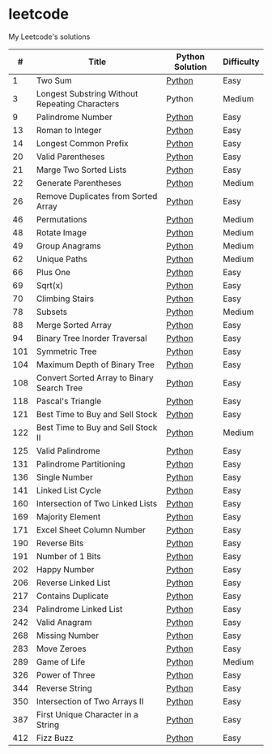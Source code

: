 # leetcode
My Leetcode's solutions
<table>
<thead>
<tr>
<th>#</th>
<th>Title</th>
<th>Python Solution</th>
<th>Difficulty</th>
</tr>
</thead>
<tbody>
  <tr>
    <td>1</td>
    <td>Two Sum</td>
    <td><a href="https://github.com/grenkoff/leetcode/blob/master/solitions/0001.%20Two%20Sum/Two_Sum.py">Python</a></td>
    <td>Easy</td>
  </tr>
  <tr>
    <td>3</td>
    <td>Longest Substring Without Repeating Characters</td>
    <td>Python</td>
    <td>Medium</td>
  </tr>
  <tr>
    <td>9</td>
    <td>Palindrome Number</td>
    <td><a href="https://github.com/grenkoff/leetcode/blob/master/solitions/0009.%20Palindrome%20Number/Palindrome_Number.py">Python</a></td>
    <td>Easy</td>
  </tr>
  <tr>
    <td>13</td>
    <td>Roman to Integer</td>
    <td><a href="https://github.com/grenkoff/leetcode/blob/master/solitions/0013.%20Roman%20to%20Integer/Roman_to_Integer.py">Python</a></td>
    <td>Easy</td>
  </tr>
  <tr>
    <td>14</td>
    <td>Longest Common Prefix</td>
    <td><a href="https://github.com/grenkoff/leetcode/blob/master/solitions/0014.%20Longest%20Common%20Prefix/Longest_Common_Prefix.py">Python</a></td>
    <td>Easy</td>
  </tr>
  <tr>
    <td>20</td>
    <td>Valid Parentheses</td>
    <td><a href="https://github.com/grenkoff/leetcode/blob/master/solitions/0020.%20Valid%20Parentheses/Valid_Parentheses.py">Python</a></td>
    <td>Easy</td>
  </tr>
  <tr>
    <td>21</td>
    <td>Marge Two Sorted Lists</td>
    <td><a href="https://github.com/grenkoff/leetcode/blob/master/solitions/0021.%20Merge%20Two%20Sorted%20Lists/Merge_Two_Sorted_Lists.py">Python</a></td>
    <td>Easy</td>
  </tr>
  <tr>
    <td>22</td>
    <td>Generate Parentheses</td>
    <td><a href="https://github.com/grenkoff/leetcode/blob/master/solitions/0022.%20Generate%20Parentheses/Generate_Parentheses.py">Python</a></td>
    <td>Medium</td>
  </tr>
  <tr>
    <td>26</td>
    <td>Remove Duplicates from Sorted Array</td>
    <td><a href="https://github.com/grenkoff/leetcode/blob/master/solitions/0026.%20Remove%20Duplicates%20from%20Sorted%20Array/Remove_Duplicates_from_Sorted_Array.py">Python</a></td>
    <td>Easy</td>
  </tr>
  <tr>
    <td>46</td>
    <td>Permutations</td>
    <td><a href="https://github.com/grenkoff/leetcode/blob/master/solitions/0046.%20Permutations/Permutations.py">Python</a></td>
    <td>Medium</td>
  </tr>
  <tr>
    <td>48</td>
    <td>Rotate Image</td>
    <td><a href="https://github.com/grenkoff/leetcode/blob/master/solitions/0048.%20Rotate%20Image/Rotate_Image.py">Python</a></td>
    <td>Medium</td>
  </tr>
  <tr>
    <td>49</td>
    <td>Group Anagrams</td>
    <td><a href="https://github.com/grenkoff/leetcode/blob/master/solitions/0049.%20Group%20Anagrams/Group_Anagrams.py">Python</a></td>
    <td>Medium</td>
  </tr>
  <tr>
    <td>62</td>
    <td>Unique Paths</td>
    <td><a href="https://github.com/grenkoff/leetcode/blob/master/solitions/0062.%20Unique%20Paths/Unique_Paths.py">Python</a></td>
    <td>Medium</td>
  </tr>
  <tr>
    <td>66</td>
    <td>Plus One</td>
    <td><a href="https://github.com/grenkoff/leetcode/blob/master/solitions/0066.%20Plus%20One/Plus_One.py">Python</a></td>
    <td>Easy</td>
  </tr>
  <tr>
    <td>69</td>
    <td>Sqrt(x)</td>
    <td><a href="https://github.com/grenkoff/leetcode/blob/master/solitions/0069.%20Sqrt(x)/Sqrt(x).py">Python</a></td>
    <td>Easy</td>
  </tr>
  <tr>
    <td>70</td>
    <td>Climbing Stairs</td>
    <td><a href="https://github.com/grenkoff/leetcode/blob/master/solitions/0070.%20Climbing%20Stairs/Climbing_Stairs.py">Python</a></td>
    <td>Easy</td>
  </tr>
  <tr>
    <td>78</td>
    <td>Subsets</td>
    <td><a href="https://github.com/grenkoff/leetcode/blob/master/solitions/0078.%20Subsets/Subsets.py">Python</a></td>
    <td>Medium</td>
  </tr>
  <tr>
    <td>88</td>
    <td>Merge Sorted Array</td>
    <td><a href="https://github.com/grenkoff/leetcode/blob/master/solitions/0088.%20Merge%20Sorted%20Array/Merge_Sorted_Array.py">Python</a></td>
    <td>Easy</td>
  </tr>
  <tr>
    <td>94</td>
    <td>Binary Tree Inorder Traversal</td>
    <td><a href="https://github.com/grenkoff/leetcode/blob/master/solitions/0094.%20Binary%20Tree%20Inorder%20Traversal/Binary_Tree_Inorder_Traversal.py">Python</a></td>
    <td>Easy</td>
  </tr>
  <tr>
    <td>101</td>
    <td>Symmetric Tree</td>
    <td><a href="https://github.com/grenkoff/leetcode/blob/master/solitions/0101.%20Symmetric%20Tree/Symmetric Tree.py">Python</a></td>
    <td>Easy</td>
  </tr>
  <tr>
    <td>104</td>
    <td>Maximum Depth of Binary Tree</td>
    <td><a href="https://github.com/grenkoff/leetcode/blob/master/solitions/0104.%20Maximum%20Depth%20of%20Binary%20Tree/Maximum_Depth_of_Binary_Tree.py">Python</a></td>
    <td>Easy</td>
  </tr>
  <tr>
    <td>108</td>
    <td>Convert Sorted Array to Binary Search Tree</td>
    <td><a href="https://github.com/grenkoff/leetcode/blob/master/solitions/0108.%20Convert%20Sorted%20Array%20to%20Binary%20Search%20Tree/Convert_Sorted_Array_to_Binary_Search_Tree.py">Python</a></td>
    <td>Easy</td>
  </tr>
  <tr>
    <td>118</td>
    <td>Pascal's Triangle</td>
    <td><a href="https://github.com/grenkoff/leetcode/blob/master/solitions/0118.%20Pascal's%20Triangle/Pascals_Triangle.py">Python</a></td>
    <td>Easy</td>
  </tr>
  <tr>
    <td>121</td>
    <td>Best Time to Buy and Sell Stock</td>
    <td><a href="https://github.com/grenkoff/leetcode/blob/master/solitions/0121.%20Best%20Time%20to%20Buy%20and%20Sell%20Stock/Best_Time_to_Buy_and_Sell_Stock.py">Python</a></td>
    <td>Easy</td>
  </tr>
  <tr>
    <td>122</td>
    <td>Best Time to Buy and Sell Stock II</td>
    <td><a href="https://github.com/grenkoff/leetcode/blob/master/solitions/0122.%20Best%20Time%20to%20Buy%20and%20Sell%20Stock%20II/Best_Time_to_Buy_and_Sell_Stock_II.py">Python</a></td>
    <td>Medium</td>
  </tr>
  <tr>
    <td>125</td>
    <td>Valid Palindrome</td>
    <td><a href="https://github.com/grenkoff/leetcode/blob/master/solitions/0125.%20Valid%20Palindrome/Valid_Palindrome.py">Python</a></td>
    <td>Easy</td>
  </tr>
  <tr>
    <td>131</td>
    <td>Palindrome Partitioning</td>
    <td><a href="https://github.com/grenkoff/leetcode/blob/master/solitions/0131.%20Palindrome%20Partitioning/Palindrome_Partitioning.py">Python</a></td>
    <td>Easy</td>
  </tr>
  <tr>
    <td>136</td>
    <td>Single Number</td>
    <td><a href="https://github.com/grenkoff/leetcode/blob/master/solitions/0136.%20Single%20Number/Single_Number.py">Python</a></td>
    <td>Easy</td>
  </tr>
  <tr>
    <td>141</td>
    <td>Linked List Cycle</td>
    <td><a href="https://github.com/grenkoff/leetcode/blob/master/solitions/0141.%20Linked%20List%20Cycle/Linked_List_Cycle.py">Python</a></td>
    <td>Easy</td>
  </tr>
  <tr>
    <td>160</td>
    <td>Intersection of Two Linked Lists</td>
    <td><a href="https://github.com/grenkoff/leetcode/blob/master/solitions/0160.%20Intersection%20of%20Two%20Linked%20Lists/Intersection_of_Two_Linked_Lists.py">Python</a></td>
    <td>Easy</td>
  </tr>
  <tr>
    <td>169</td>
    <td>Majority Element</td>
    <td><a href="https://github.com/grenkoff/leetcode/blob/master/solitions/0169.%20Majority%20Element/Majority_Element.py">Python</a></td>
    <td>Easy</td>
  </tr>
  <tr>
    <td>171</td>
    <td>Excel Sheet Column Number</td>
    <td><a href="https://github.com/grenkoff/leetcode/blob/master/solitions/0171.%20Excel%20Sheet%20Column%20Number/Excel_Sheet_Column_Number.py">Python</a></td>
    <td>Easy</td>
  </tr>
  <tr>
    <td>190</td>
    <td>Reverse Bits</td>
    <td><a href="https://github.com/grenkoff/leetcode/blob/master/solitions/0190.%20Reverse%20Bits/Reverse_Bits.py">Python</a></td>
    <td>Easy</td>
  </tr>
  <tr>
    <td>191</td>
    <td>Number of 1 Bits</td>
    <td><a href="https://github.com/grenkoff/leetcode/blob/master/solitions/0191.%20Number%20of%201%20Bits/Number_of_1_Bits.py">Python</a></td>
    <td>Easy</td>
  </tr>
  <tr>
    <td>202</td>
    <td>Happy Number</td>
    <td><a href="https://github.com/grenkoff/leetcode/blob/master/solitions/0202.%20Happy%20Number/Happy_Number.py">Python</a></td>
    <td>Easy</td>
  </tr>
  <tr>
    <td>206</td>
    <td>Reverse Linked List</td>
    <td><a href="https://github.com/grenkoff/leetcode/blob/master/solitions/0206.%20Reverse%20Linked%20List/Reverse_Linked_List.py">Python</a></td>
    <td>Easy</td>
  </tr>
  <tr>
    <td>217</td>
    <td>Contains Duplicate</td>
    <td><a href="https://github.com/grenkoff/leetcode/blob/master/solitions/0217.%20Contains%20Duplicate/Contains_Duplicate.py">Python</a></td>
    <td>Easy</td>
  </tr>
  <tr>
    <td>234</td>
    <td>Palindrome Linked List</td>
    <td><a href="https://github.com/grenkoff/leetcode/blob/master/solitions/0234.%20Palindrome%20Linked%20List/Palindrome_Linked_List.py">Python</a></td>
    <td>Easy</td>
  </tr>
  <tr>
    <td>242</td>
    <td>Valid Anagram</td>
    <td><a href="https://github.com/grenkoff/leetcode/blob/master/solitions/0242.%20Valid%20Anagram/Valid_Anagram.py">Python</a></td>
    <td>Easy</td>
  </tr>
  <tr>
    <td>268</td>
    <td>Missing Number</td>
    <td><a href="https://github.com/grenkoff/leetcode/blob/master/solitions/0268.%20Missing%20Number/Missing_Number.py">Python</a></td>
    <td>Easy</td>
  </tr>
  <tr>
    <td>283</td>
    <td>Move Zeroes</td>
    <td><a href="https://github.com/grenkoff/leetcode/blob/master/solitions/0283.%20Move%20Zeroes/Move_Zeroes.py">Python</a></td>
    <td>Easy</td>
  </tr>
  <tr>
    <td>289</td>
    <td>Game of Life</td>
    <td><a href="https://github.com/grenkoff/leetcode/blob/master/solitions/0289.%20Game%20of%20Life/Game_of_Life.py">Python</a></td>
    <td>Medium</td>
  </tr>
  <tr>
    <td>326</td>
    <td>Power of Three</td>
    <td><a href="https://github.com/grenkoff/leetcode/blob/master/solitions/0326.%20Power%20of%20Three/Power_of_Three.py">Python</a></td>
    <td>Easy</td>
  </tr>
  <tr>
    <td>344</td>
    <td>Reverse String</td>
    <td><a href="https://github.com/grenkoff/leetcode/blob/master/solitions/0344.%20Reverse%20String/Reverse_String.py">Python</a></td>
    <td>Easy</td>
  </tr>
  <tr>
    <td>350</td>
    <td>Intersection of Two Arrays II</td>
    <td><a href="https://github.com/grenkoff/leetcode/blob/master/solitions/0350.%20Intersection%20of%20Two%20Arrays%20II/Intersection_of_Two_Arrays_II.py">Python</a></td>
    <td>Easy</td>
  </tr>
  <tr>
    <td>387</td>
    <td>First Unique Character in a String</td>
    <td><a href="https://github.com/grenkoff/leetcode/blob/master/solitions/0387.%20First%20Unique%20Character%20in%20a%20String/First_Unique_Character_in_a_String.py">Python</a></td>
    <td>Easy</td>
  </tr>
  <tr>
    <td>412</td>
    <td>Fizz Buzz</td>
    <td><a href="https://github.com/grenkoff/leetcode/blob/master/solitions/0412.%20Fizz%20Buzz/Fizz_Buzz.py">Python</a></td>
    <td>Easy</td>
  </tr>
</tbody>
</table>
